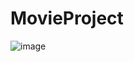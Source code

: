 # MovieProject
![image](https://github.com/user-attachments/assets/4749624c-5926-4152-8880-6b08b8b22cb9)
